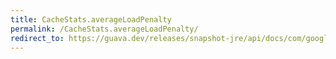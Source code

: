 ```yaml
---
title: CacheStats.averageLoadPenalty
permalink: /CacheStats.averageLoadPenalty/
redirect_to: https://guava.dev/releases/snapshot-jre/api/docs/com/google/common/cache/CacheStats.html#averageLoadPenalty--
---
```

